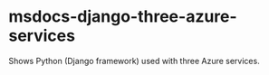 # msdocs-django-three-azure-services
Shows Python (Django framework) used with three Azure services.
